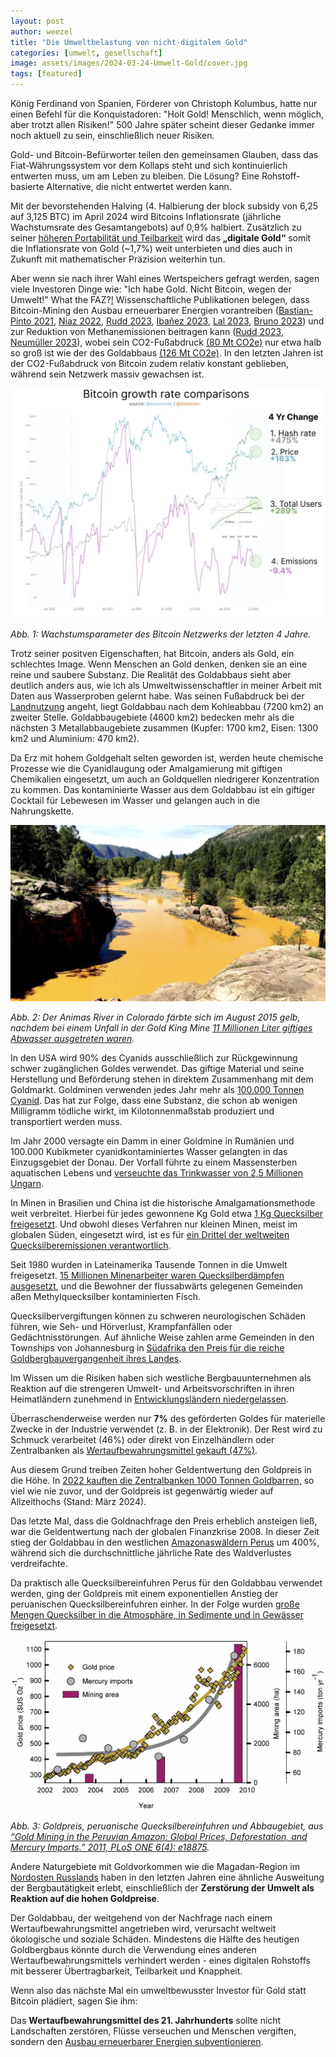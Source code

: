 ```yaml
---
layout: post
author: weezel
title: "Die Umweltbelastung von nicht-digitalem Gold"
categories: [umwelt, gesellschaft]
image: assets/images/2024-03-24-Umwelt-Gold/cover.jpg
tags: [featured]
---
```


König Ferdinand von Spanien, Förderer von Christoph Kolumbus, hatte nur einen Befehl für die Konquistadoren: "Holt Gold! Menschlich, wenn möglich, aber trotzt allen Risiken!" 500 Jahre später scheint dieser Gedanke immer noch aktuell zu sein, einschließlich neuer Risiken.

Gold- und Bitcoin-Befürworter teilen den gemeinsamen Glauben, dass das Fiat-Währungssystem vor dem Kollaps steht und sich kontinuierlich entwerten muss, um am Leben zu bleiben. Die Lösung? Eine Rohstoff-basierte Alternative, die nicht entwertet werden kann.
 
Mit der bevorstehenden Halving (4. Halbierung der block subsidy von 6,25 auf 3,125 BTC) im April 2024 wird Bitcoins Inflationsrate (jährliche Wachstumsrate des Gesamtangebots) auf 0,9% halbiert. Zusätzlich zu seiner [höheren Portabilität und Teilbarkeit](https://bitcoinmagazine.com/markets/bitcoin-vs-gold-1395264628) wird das **„digitale Gold“** somit die Inflationsrate von Gold (~1,7%) weit unterbieten und dies auch in Zukunft mit mathematischer Präzision weiterhin tun.

Aber wenn sie nach ihrer Wahl eines Wertspeichers gefragt werden, sagen viele Investoren Dinge wie: "Ich habe Gold. Nicht Bitcoin, wegen der Umwelt!" What the FAZ?[!](https://leo-mattes.com/wp-content/uploads/2022/12/BitSkit-I-dontt-give-a-FUD-Too-Bit-To-Fail.mp3) Wissenschaftliche Publikationen belegen, dass Bitcoin-Mining den Ausbau erneuerbarer Energien vorantreiben ([Bastian-Pinto 2021](https://www.sciencedirect.com/science/article/abs/pii/S1364032120308054), [Niaz 2022](https://www.sciencedirect.com/science/article/abs/pii/S0959652622022983), [Rudd 2023](https://papers.ssrn.com/sol3/papers.cfm?abstract_id=4634256), [Ibañez 2023](https://www.mdpi.com/2078-1547/14/3/35), [Lal 2023](https://pubs.acs.org/doi/10.1021/acssuschemeng.3c05445), [Bruno 2023](https://www.sciencedirect.com/science/article/pii/S0928765523000313)) und zur Reduktion von Methanemissionen beitragen kann ([Rudd 2023](https://papers.ssrn.com/sol3/papers.cfm?abstract_id=4634256), [Neumüller 2023](https://ceepr.mit.edu/wp-content/uploads/2023/06/MIT-CEEPR-WP-2023-11.pdf)), wobei sein CO2-Fußabdruck [(80 Mt CO2e)](https://ccaf.io/cbnsi/cbeci/ghg) nur etwa halb so groß ist wie der des Goldabbaus [(126 Mt CO2e)](https://www.gold.org/download/file/14316/gold-and-climate-change-current-and-future-impacts-3.pdf). In den letzten Jahren ist der CO2-Fußabdruck von Bitcoin zudem relativ konstant geblieben, während sein Netzwerk massiv gewachsen ist.


![](/assets/images/2024-03-24-Umwelt-Gold/Abb1.jpg)

_Abb. 1: Wachstumsparameter des Bitcoin Netzwerks der letzten 4 Jahre._


Trotz seiner positven Eigenschaften, hat Bitcoin, anders als Gold, ein schlechtes Image. Wenn Menschen an Gold denken, denken sie an eine reine und saubere Substanz. Die Realität des Goldabbaus sieht aber deutlich anders aus, wie ich als Umweltwissenschaftler in meiner Arbeit mit Daten aus Wasserproben gelernt habe.
Was seinen Fußabdruck bei der [Landnutzung](https://www.nature.com/articles/s43247-023-00805-6) angeht, liegt Goldabbau nach dem Kohleabbau (7200 km2) an zweiter Stelle. Goldabbaugebiete (4600 km2) bedecken mehr als die nächsten 3 Metallabbaugebiete zusammen (Kupfer: 1700 km2, Eisen: 1300 km2 und Aluminium: 470 km2). 

Da Erz mit hohem Goldgehalt selten geworden ist, werden heute chemische Prozesse wie die Cyanidlaugung oder Amalgamierung mit giftigen Chemikalien eingesetzt, um auch an Goldquellen niedrigerer Konzentration zu kommen. 
Das kontaminierte Wasser aus dem Goldabbau ist ein giftiger Cocktail für Lebewesen im Wasser und gelangen auch in die Nahrungskette.


![](/assets/images/2024-03-24-Umwelt-Gold/Abb2.jpg)

_Abb. 2: Der Animas River in Colorado färbte sich im August 2015 gelb, nachdem bei einem Unfall in der Gold King Mine [11 Millionen Liter giftiges Abwasser ausgetreten waren](https://www.mining.com/epa-says-colorado-mine-spill-equivalent-to-4-to-7-days-of-ongoing-acid-drainage/)._

In den USA wird 90% des Cyanids ausschließlich zur Rückgewinnung schwer zugänglichen Goldes verwendet. Das giftige Material und seine Herstellung und Beförderung stehen in direktem Zusammenhang mit dem Goldmarkt. 
Goldminen verwenden jedes Jahr mehr als [100.000 Tonnen Cyanid](https://www.epa.gov/sites/default/files/2020-07/documents/cyanide_eia_neshap_proposal_05-2000.pdf). Das hat zur Folge, dass eine Substanz, die schon ab wenigen Milligramm tödliche wirkt, im Kilotonnenmaßstab produziert und transportiert werden muss.

Im Jahr 2000 versagte ein Damm in einer Goldmine in Rumänien und 100.000 Kubikmeter cyanidkontaminiertes Wasser gelangten in das Einzugsgebiet der Donau. Der Vorfall führte zu einem Massensterben aquatischen Lebens und [verseuchte das Trinkwasser von 2,5 Millionen Ungarn](https://reliefweb.int/report/hungary/baia-mare-gold-mine-cyanide-spill-causes-impacts-and-liability).

In Minen in Brasilien und China ist die historische Amalgamationsmethode weit verbreitet. Hierbei für jedes gewonnene Kg Gold etwa [1 Kg Quecksilber freigesetzt](https://www.sciencedirect.com/science/article/abs/pii/S014765139891692X).
Und obwohl dieses Verfahren nur kleinen Minen, meist im globalen Süden, eingesetzt wird, ist es für [ein Drittel der weltweiten Quecksilberemissionen verantwortlich](https://www.unep.org/resources/publication/global-mercury-assessment-2018).

Seit 1980 wurden in Lateinamerika Tausende Tonnen in die Umwelt freigesetzt. [15 Millionen Minenarbeiter waren Quecksilberdämpfen ausgesetzt](https://ehp.niehs.nih.gov/doi/10.1289/ehp.1307864), und die Bewohner der flussabwärts gelegenen Gemeinden aßen Methylquecksilber kontaminierten Fisch.

Quecksilbervergiftungen können zu schweren neurologischen Schäden führen, wie Seh- und Hörverlust, Krampfanfällen oder Gedächtnisstörungen.
Auf ähnliche Weise zahlen arme Gemeinden in den Townships von Johannesburg in [Südafrika den Preis für die reiche Goldbergbauvergangenheit ihres Landes](https://www.aljazeera.com/gallery/2023/4/17/photos-south-africas-gold-mining-legacy).

Im Wissen um die Risiken haben sich westliche Bergbauunternehmen als Reaktion auf die strengeren Umwelt- und Arbeitsvorschriften in ihren Heimatländern zunehmend in [Entwicklungsländern niedergelassen](https://www.theguardian.com/environment/andes-to-the-amazon/2014/aug/12/guatemala-gold-mine-protester-beaten-burnt-alive).

Überraschenderweise werden nur **7%** des geförderten Goldes für materielle Zwecke in der Industrie verwendet (z. B. in der Elektronik). Der Rest wird zu Schmuck verarbeitet (46%) oder direkt von Einzelhändlern oder Zentralbanken als [Wertaufbewahrungsmittel gekauft (47%)](https://de.statista.com/statistik/daten/studie/1171928/umfrage/verteilung-der-weltweiten-goldnachfrage-nach-sektoren/).

Aus diesem Grund treiben Zeiten hoher Geldentwertung den Goldpreis in die Höhe. 
In [2022 kauften die Zentralbanken 1000 Tonnen Goldbarren,](https://www.ft.com/content/2b31029a-2fed-4e22-89a5-45f881c401b0)
so viel wie nie zuvor, und der Goldpreis ist gegenwärtig wieder auf Allzeithochs (Stand: März 2024).

Das letzte Mal, dass die Goldnachfrage den Preis erheblich ansteigen ließ, war die Geldentwertung nach der globalen Finanzkrise 2008. In dieser Zeit stieg der Goldabbau in den westlichen [Amazonaswäldern Perus](https://www.pnas.org/doi/full/10.1073/pnas.1318271110) um 400%, während sich die durchschnittliche jährliche Rate des Waldverlustes verdreifachte.

Da praktisch alle Quecksilbereinfuhren Perus für den Goldabbau verwendet werden, ging der Goldpreis mit einem exponentiellen Anstieg der peruanischen Quecksilbereinfuhren einher. In der Folge wurden [große Mengen Quecksilber in die Atmosphäre, in Sedimente und in Gewässer freigesetzt](https://journals.plos.org/plosone/article?id=10.1371/journal.pone.0018875).

![](/assets/images/2024-03-24-Umwelt-Gold/Abb3.jpg)

_Abb. 3: Goldpreis, peruanische Quecksilbereinfuhren und Abbaugebiet, aus [“Gold Mining in the Peruvian Amazon: Global Prices, Deforestation, and Mercury Imports.” 2011, PLoS ONE 6(4): e18875](https://journals.plos.org/plosone/article?id=10.1371/journal.pone.0018875)._

Andere Naturgebiete mit Goldvorkommen wie die Magadan-Region im [Nordosten Russlands](https://www.mdpi.com/2072-4292/15/14/3564) haben in den letzten Jahren eine ähnliche Ausweitung der Bergbautätigkeit erlebt, einschließlich der **Zerstörung der Umwelt als Reaktion auf die hohen Goldpreise**.

Der Goldabbau, der weitgehend von der Nachfrage nach einem Wertaufbewahrungsmittel angetrieben wird, verursacht weltweit ökologische und soziale Schäden. 
Mindestens die Hälfte des heutigen Goldbergbaus könnte durch die Verwendung eines anderen Wertaufbewahrungsmittels verhindert werden - eines digitalen Rohstoffs mit besserer Übertragbarkeit, Teilbarkeit und Knappheit.

Wenn also das nächste Mal ein umweltbewusster Investor für Gold statt Bitcoin plädiert, sagen Sie ihm:

Das **Wertaufbewahrungsmittel des 21. Jahrhunderts** sollte nicht Landschaften zerstören, Flüsse verseuchen und Menschen vergiften, sondern den [Ausbau erneuerbarer Energien subventionieren](https://papers.ssrn.com/sol3/papers.cfm?abstract_id=4634256).
 

